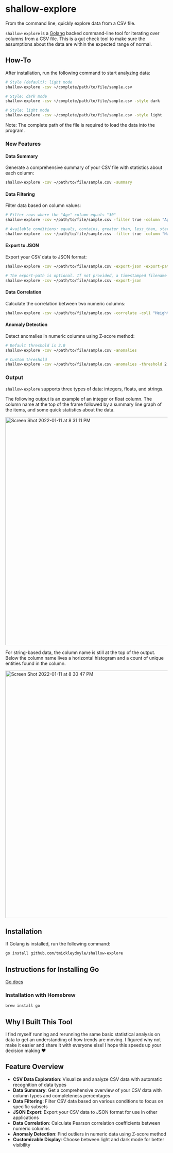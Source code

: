 # shallow-explore
From the command line, quickly explore data from a CSV file.

`shallow-explore` is a [Golang](https://go.dev/) backed command-line tool for iterating over columns from a CSV file. This is a gut check tool to make sure the assumptions about the data are within the expected range of normal.

## How-To

After installation, run the following command to start analyzing data:

```bash
# Style (default): light mode
shallow-explore -csv ~/complete/path/to/file/sample.csv

# Style: dark mode
shallow-explore -csv ~/complete/path/to/file/sample.csv -style dark

# Style: light mode
shallow-explore -csv ~/complete/path/to/file/sample.csv -style light
```

Note: The complete path of the file is required to load the data into the program.

### New Features

#### Data Summary
Generate a comprehensive summary of your CSV file with statistics about each column:

```bash
shallow-explore -csv ~/path/to/file/sample.csv -summary
```

#### Data Filtering
Filter data based on column values:

```bash
# Filter rows where the "Age" column equals "30"
shallow-explore -csv ~/path/to/file/sample.csv -filter true -column "Age" -condition equals -value "30"

# Available conditions: equals, contains, greater_than, less_than, starts_with, ends_with
shallow-explore -csv ~/path/to/file/sample.csv -filter true -column "Name" -condition contains -value "Smith"
```

#### Export to JSON
Export your CSV data to JSON format:

```bash
shallow-explore -csv ~/path/to/file/sample.csv -export-json -export-path "output.json"

# The export-path is optional. If not provided, a timestamped filename will be generated
shallow-explore -csv ~/path/to/file/sample.csv -export-json
```

#### Data Correlation
Calculate the correlation between two numeric columns:

```bash
shallow-explore -csv ~/path/to/file/sample.csv -correlate -col1 "Height" -col2 "Weight"
```

#### Anomaly Detection
Detect anomalies in numeric columns using Z-score method:

```bash
# Default threshold is 3.0
shallow-explore -csv ~/path/to/file/sample.csv -anomalies

# Custom threshold
shallow-explore -csv ~/path/to/file/sample.csv -anomalies -threshold 2.5
```

### Output

`shallow-explore` supports three types of data: integers, floats, and strings.

The following output is an example of an integer or float column. The column name at the top of the frame followed by a summary line graph of the items, and some quick statistics about the data.

<img width="709" alt="Screen Shot 2022-01-11 at 8 31 11 PM" src="https://user-images.githubusercontent.com/8069675/149228948-2dc71027-858e-406c-b09b-65231c9c04ca.png">

For string-based data, the column name is still at the top of the output. Below the column name lives a horizontal histogram and a count of unique entities found in the column.

<img width="769" alt="Screen Shot 2022-01-11 at 8 30 47 PM" src="https://user-images.githubusercontent.com/8069675/149228970-7cebd181-4faa-4369-886d-8e58650fca81.png">

## Installation

If Golang is installed, run the following command:

```bash
go install github.com/tmickleydoyle/shallow-explore
```

## Instructions for Installing Go

[Go docs](https://go.dev/)

### Installation with Homebrew

```bash
brew install go
```

## Why I Built This Tool

I find myself running and rerunning the same basic statistical analysis on data to get an understanding of how trends are moving. I figured why not make it easier and share it with everyone else! I hope this speeds up your decision making :heart:

## Feature Overview

- **CSV Data Exploration**: Visualize and analyze CSV data with automatic recognition of data types
- **Data Summary**: Get a comprehensive overview of your CSV data with column types and completeness percentages
- **Data Filtering**: Filter CSV data based on various conditions to focus on specific subsets
- **JSON Export**: Export your CSV data to JSON format for use in other applications
- **Data Correlation**: Calculate Pearson correlation coefficients between numeric columns
- **Anomaly Detection**: Find outliers in numeric data using Z-score method
- **Customizable Display**: Choose between light and dark mode for better visibility
